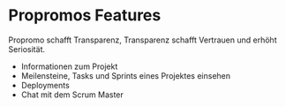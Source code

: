 # Propromos Features

Propromo schafft Transparenz, Transparenz schafft Vertrauen und erhöht Seriosität.

* Informationen zum Projekt
* Meilensteine, Tasks und Sprints eines Projektes einsehen
* Deployments
* Chat mit dem Scrum Master
